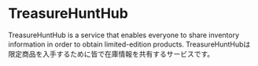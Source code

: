 # TreasureHuntHub
TreasureHuntHub is a service that enables everyone to share inventory information in order to obtain limited-edition products.
TreasureHuntHubは限定商品を入手するために皆で在庫情報を共有するサービスです。
